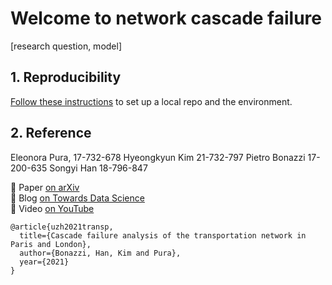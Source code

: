 # Welcome to network cascade failure

[research question, model]

## 1. Reproducibility

[Follow these instructions](./docs/01_reproduce_res.md) to set up a local repo and the environment.

## 2. Reference 

Eleonora Pura, 17-732-678
Hyeongkyun Kim 21-732-797
Pietro Bonazzi 17-200-635
Songyi Han 18-796-847

:page_with_curl: Paper [on arXiv]()    
:pencil: Blog [on Towards Data Science]()    
:movie_camera: Video [on YouTube]()   

```
@article{uzh2021transp,
  title={Cascade failure analysis of the transportation network in Paris and London},
  author={Bonazzi, Han, Kim and Pura},
  year={2021}
}
```
